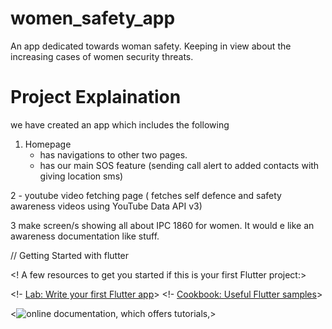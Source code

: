 # women_safety_app

An app dedicated towards woman safety. Keeping in view about the increasing cases of women security threats.

# Project Explaination

we have created an app which includes the following <br>
1. Homepage<br>
    - has navigations to other two pages.<br>
    - has our main SOS feature (sending call alert to added contacts with giving location sms)<br>

2   - youtube video fetching page ( fetches self defence and safety awareness videos using YouTube Data API v3)<br>

3   make screen/s showing all about IPC 1860 for women. It would e like an awareness documentation like stuff.<br>

// Getting Started with flutter

<!This project is a starting point for a Flutter application.>

<! A few resources to get you started if this is your first Flutter project:>

<!- [Lab: Write your first Flutter app](https://flutter.dev/docs/get-started/codelab)>
<!- [Cookbook: Useful Flutter samples](https://flutter.dev/docs/cookbook)>

<!For help getting started with Flutter, view our>
<![online documentation](https://flutter.dev/docs), which offers tutorials,>
<!samples, guidance on mobile development, and a full API reference.>
